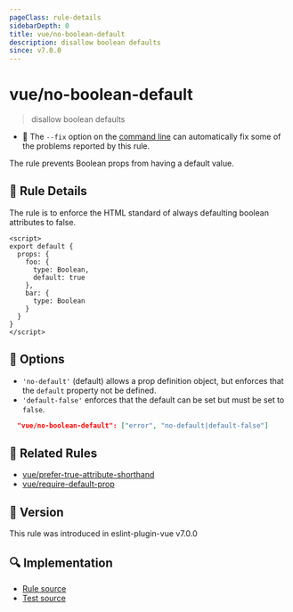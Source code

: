 ```yaml
---
pageClass: rule-details
sidebarDepth: 0
title: vue/no-boolean-default
description: disallow boolean defaults
since: v7.0.0
---
```

# vue/no-boolean-default

> disallow boolean defaults

- :wrench: The `--fix` option on the [command line](https://eslint.org/docs/user-guide/command-line-interface#fixing-problems) can automatically fix some of the problems reported by this rule.

The rule prevents Boolean props from having a default value.

## :book: Rule Details

The rule is to enforce the HTML standard of always defaulting boolean attributes to false.

<eslint-code-block fix :rules="{'vue/no-boolean-default': ['error']}">

```vue
<script>
export default {
  props: {
    foo: {
      type: Boolean,
      default: true
    },
    bar: {
      type: Boolean
    }
  }
}
</script>
```

</eslint-code-block>

## :wrench: Options

- `'no-default'` (default) allows a prop definition object, but enforces that the `default` property not be defined.
- `'default-false'` enforces that the default can be set but must be set to `false`.

```json
  "vue/no-boolean-default": ["error", "no-default|default-false"]
```

## :couple: Related Rules

- [vue/prefer-true-attribute-shorthand](./prefer-true-attribute-shorthand.md)
- [vue/require-default-prop](./require-default-prop.md)

## :rocket: Version

This rule was introduced in eslint-plugin-vue v7.0.0

## :mag: Implementation

- [Rule source](https://github.com/vuejs/eslint-plugin-vue/blob/master/lib/rules/no-boolean-default.js)
- [Test source](https://github.com/vuejs/eslint-plugin-vue/blob/master/tests/lib/rules/no-boolean-default.js)
